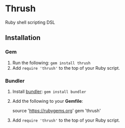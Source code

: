 Thrush
======

Ruby shell scripting DSL

Installation
------------

### Gem
1. Run the following: `gem install thrush`
1. Add `require 'thrush'` to the top of your Ruby script.

### Bundler
1. Install [bundler](http://bundler.io): `gem install bundler`
1. Add the following to your __Gemfile__:
    
    source 'https://rubygems.org'
    gem 'thrush'

1. Add `require 'thrush'` to the top of your Ruby script.
